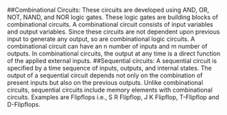 ##Combinational Circuits:
These circuits are developed using AND, OR, NOT, NAND, and NOR logic gates. These logic gates are building blocks of combinational circuits. A combinational circuit consists of input variables and output variables. Since these circuits are not dependent upon previous input to generate any output, so are combinational logic circuits. A combinational circuit can have an n number of inputs and m number of outputs. In combinational circuits, the output at any time is a direct function of the applied external inputs.
##Sequential circuits:
A sequential circuit is specified by a time sequence of inputs, outputs, and internal states. The output of a sequential circuit depends not only on the combination of present inputs but also on the previous outputs. Unlike combinational circuits, sequential circuits include memory elements with combinational circuits. Examples are Flipflops i.e., S R Flipflop, J K Flipflop, T-Flipflop and D-Flipflops.

